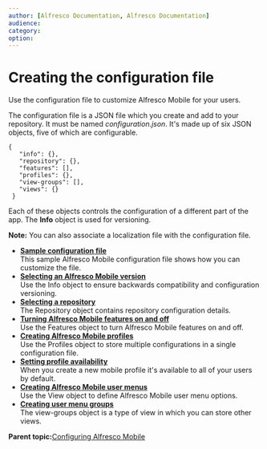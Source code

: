 ```yaml
---
author: [Alfresco Documentation, Alfresco Documentation]
audience: 
category: 
option: 
---
```


# Creating the configuration file

Use the configuration file to customize Alfresco Mobile for your users.

The configuration file is a JSON file which you create and add to your repository. It must be named *configuration.json*. It's made up of six JSON objects, five of which are configurable.

```
{
   "info": {},
   "repository": {},
   "features": [],
   "profiles": {},
   "view-groups": [],
   "views": {}
 }
```

Each of these objects controls the configuration of a different part of the app. The **Info** object is used for versioning.

**Note:** You can also associate a localization file with the configuration file.

-   **[Sample configuration file](../references/mobile-config-file.md)**  
This sample Alfresco Mobile configuration file shows how you can customize the file.
-   **[Selecting an Alfresco Mobile version](../references/mobile-config-info.md)**  
Use the Info object to ensure backwards compatibility and configuration versioning.
-   **[Selecting a repository](../references/mobile-config-repository.md)**  
The Repository object contains repository configuration details.
-   **[Turning Alfresco Mobile features on and off](../references/mobile-config-features.md)**  
Use the Features object to turn Alfresco Mobile features on and off.
-   **[Creating Alfresco Mobile profiles](../references/mobile-config-profiles.md)**  
Use the Profiles object to store multiple configurations in a single configuration file.
-   **[Setting profile availability](../references/mobile-config-access.md)**  
When you create a new mobile profile it's available to all of your users by default.
-   **[Creating Alfresco Mobile user menus](../references/mobile-config-views.md)**  
Use the View object to define Alfresco Mobile user menu options.
-   **[Creating user menu groups](../references/mobile-config-view-groups.md)**  
The view-groups object is a type of view in which you can store other views.

**Parent topic:**[Configuring Alfresco Mobile](../topics/mobile-config.md)

